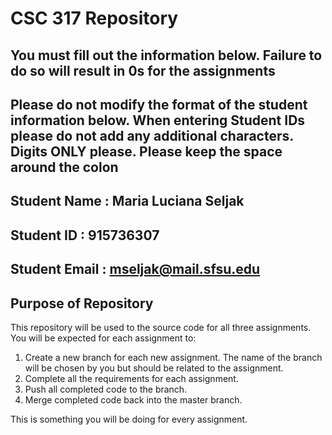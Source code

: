 # CSC 317 Repository

## You must fill out the information below. Failure to do so will result in 0s for the assignments

## Please do not modify the format of the student information below. When entering Student IDs please do not add any additional characters. Digits ONLY please. Please keep the space around the colon

## Student Name  : Maria Luciana Seljak

## Student ID    : 915736307

## Student Email : mseljak@mail.sfsu.edu

## Purpose of Repository

This repository will be used to the source code for all three assignments. You will be expected for each assignment to:

1. Create a new branch for each new assignment. The name of the branch will be chosen by you but should be related to the assignment.
2. Complete all the requirements for each assignment.
3. Push all completed code to the branch.
4. Merge completed code back into the master branch.

This is something you will be doing for every assignment.
